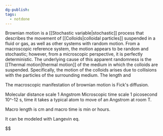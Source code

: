 ```yaml
---
dg-publish: 
tags:
  - notdone
---
```

Brownian motion is a [[Stochastic variable|stochastic]] process that describes the movement of [[Colloids|colloidal particles]] suspended in a fluid or gas, as well as other systems with random motion. From a macroscopic reference system, the motion appears to be random and stochastic; however, from a microscopic perspective, it is perfectly deterministic. The underlying cause of this apparent randomness is the [[Thermal motion|thermal motion]] of the medium in which the colloids are suspended. Specifically, the motion of the colloids arises due to collisions with the particles of the surrounding medium.️
The length and 

The macroscopic manifestation of brownian motion is Fick's diffusion.

Molecular distance scale 1 Angstrom
Microscopic time scale 1 picosecond 10^-12 s, time it takes a typical atom to move of an Angstrom at room T.

Macro length is cm and macro time is min or hours.

It can be modeled with Langevin eq.

 $$